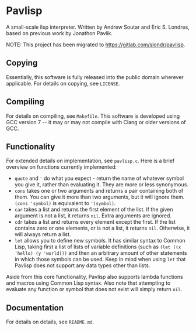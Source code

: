 # Pavlisp
A small-scale lisp interpreter.
Written by Andrew Soutar and Eric S. Londres, based on previous work by Jonathon Pavlik.

NOTE: This project has been migrated to https://gitlab.com/slondr/pavlisp.

## Copying
Essentially, this software is fully released into the public domain wherever applicable. For details on copying, see `LICENSE`.

## Compiling
For details on compiling, see `Makefile`. This software is developed using GCC version 7 -- it may or may not compile with Clang or older versions of GCC.

## Functionality
For extended details on implementation, see `pavlisp.c`.
Here is a brief overview on functions currently implemented:
* `quote` and `'` do what you expect - return the name of whatever symbol you give it, rather than evaluating it. They are more or less synonymous.
* `cons` takes one or two arguments and returns a pair containing both of them. You can give it more than two arguments, but it will ignore them. `(cons 'symbol)` is equivalent to `'(symbol)`.
* `car` takes a list and returns the first element of the list. If the given argument is not a list, it returns `nil`. Extra arguments are ignored.
* `cdr` takes a list and returns every element except the first. If the list contains zero or one elements, or is not a list, it returns `nil`. Otherwise, it will always return a list.
* `let` allows you to define new symbols. It has similar syntax to Common Lisp, taking first a list of lists of variable definitions (such as `(let ((x 'hello) (y 'world)))` and then an arbitrary amount of other statements in which those symbols can be used. Keep in mind when using `let` that Pavlisp does not support any data types other than lists.

Aside from this core functionality, Pavlisp also supports lambda functions and macros using Common Lisp syntax. 
Also note that attempting to evaluate any function or symbol that does not exist will simply return `nil`.

## Documentation
For details on details, see `README.md`.

